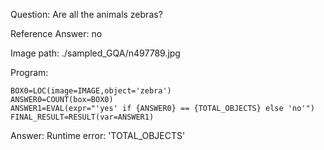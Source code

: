 Question: Are all the animals zebras?

Reference Answer: no

Image path: ./sampled_GQA/n497789.jpg

Program:

```
BOX0=LOC(image=IMAGE,object='zebra')
ANSWER0=COUNT(box=BOX0)
ANSWER1=EVAL(expr="'yes' if {ANSWER0} == {TOTAL_OBJECTS} else 'no'")
FINAL_RESULT=RESULT(var=ANSWER1)
```
Answer: Runtime error: 'TOTAL_OBJECTS'

